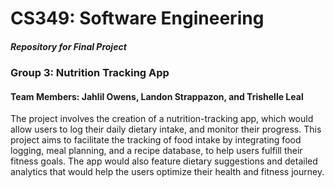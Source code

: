# CS349: Software Engineering 
##### Repository for Final Project
### Group 3: Nutrition Tracking App
#### Team Members: Jahlil Owens, Landon Strappazon, and Trishelle Leal
The project involves the creation of a nutrition-tracking app, which would allow users to
log their daily dietary intake, and monitor their progress. This project aims to facilitate the
tracking of food intake by integrating food logging, meal planning, and a recipe database, to help
users fulfill their fitness goals. The app would also feature dietary suggestions and detailed
analytics that would help the users optimize their health and fitness journey. 

